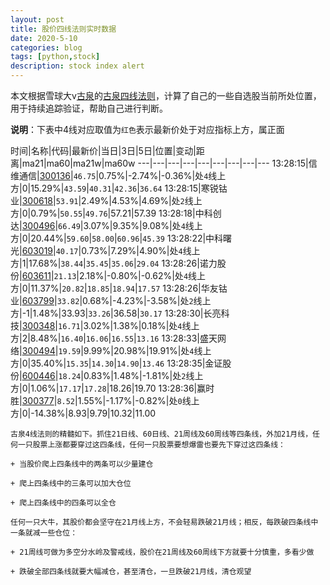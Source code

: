 ```yaml
---
layout: post
title: 股价四线法则实时数据
date: 2020-5-10
categories: blog
tags: [python,stock]
description: stock index alert
---
```



本文根据雪球大v[古泉](https://xueqiu.com/u/7148646888)的[古泉四线法则](https://xueqiu.com/7148646888/130498192)，计算了自己的一些自选股当前所处位置，用于持续追踪验证，帮助自己进行判断。

**说明**：下表中4线对应取值为`红色`表示最新价处于对应指标上方，属正面

时间|名称|代码|最新价|当日|3日|5日|位置|变动|距离|ma21|ma60|ma21w|ma60w
---|---|---|---|---|---|---|---|---
13:28:15|信维通信|[300136](https://xueqiu.com/S/SZ300136)|`46.75`|0.75%|-2.74%|-0.36%|处`4`线上方|0|15.29%|`43.59`|`40.31`|`42.36`|`36.64`
13:28:15|寒锐钴业|[300618](https://xueqiu.com/S/SZ300618)|`53.91`|2.49%|4.53%|4.69%|处`2`线上方|0|0.79%|`50.55`|`49.76`|57.21|57.39
13:28:18|中科创达|[300496](https://xueqiu.com/S/SZ300496)|`66.49`|3.07%|9.35%|9.08%|处`4`线上方|0|20.44%|`59.60`|`58.00`|`60.96`|`45.39`
13:28:22|中科曙光|[603019](https://xueqiu.com/S/SH603019)|`40.17`|0.73%|7.29%|4.90%|处`4`线上方|1|17.68%|`38.44`|`35.45`|`35.06`|`29.04`
13:28:26|诺力股份|[603611](https://xueqiu.com/S/SH603611)|`21.13`|2.18%|-0.80%|-0.62%|处`4`线上方|0|11.37%|`20.82`|`18.85`|`18.94`|`17.57`
13:28:26|华友钴业|[603799](https://xueqiu.com/S/SH603799)|`33.82`|0.68%|-4.23%|-3.58%|处`2`线上方|-1|1.48%|33.93|`33.26`|36.58|`30.17`
13:28:30|长亮科技|[300348](https://xueqiu.com/S/SZ300348)|`16.71`|3.02%|1.38%|0.18%|处`4`线上方|2|8.48%|`16.40`|`16.06`|`16.55`|`13.16`
13:28:33|盛天网络|[300494](https://xueqiu.com/S/SZ300494)|`19.59`|9.99%|20.98%|19.91%|处`4`线上方|0|35.40%|`15.35`|`14.30`|`14.90`|`13.46`
13:28:35|金证股份|[600446](https://xueqiu.com/S/SH600446)|`18.24`|0.83%|1.48%|-1.81%|处`2`线上方|0|1.06%|`17.17`|`17.28`|18.26|19.70
13:28:36|赢时胜|[300377](https://xueqiu.com/S/SZ300377)|`8.52`|1.55%|-1.17%|-0.82%|处`0`线上方|0|-14.38%|8.93|9.79|10.32|11.00

```
古泉4线法则的精髓如下。抓住21日线、60日线、21周线及60周线等四条线，外加21月线，任何一只股票上涨都要穿过这四条线，任何一只股票要想爆雷也要先下穿过这四条线：

+ 当股价爬上四条线中的两条可以少量建仓

+ 爬上四条线中的三条可以加大仓位

+ 爬上四条线中的四条可以全仓

任何一只大牛，其股价都会坚守在21月线上方，不会轻易跌破21月线；相反，每跌破四条线中一条就减一些仓位：

+ 21周线可做为多空分水岭及警戒线，股价在21周线及60周线下方就要十分慎重，多看少做

+ 跌破全部四条线就要大幅减仓，甚至清仓，一旦跌破21月线，清仓观望
```